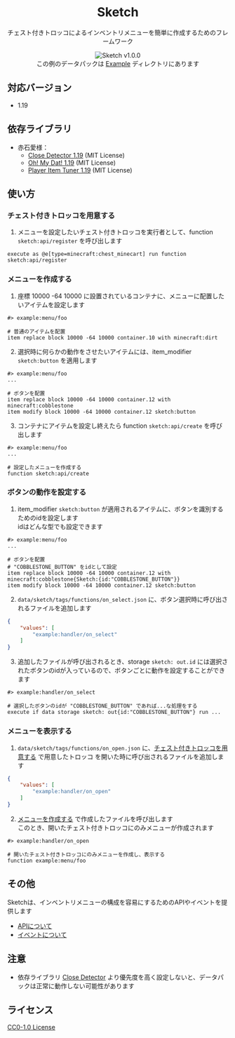 <div align=center>

# Sketch
チェスト付きトロッコによるインベントリメニューを簡単に作成するためのフレームワーク

![Sketch v1.0.0](https://user-images.githubusercontent.com/74240663/174467815-c4a93609-aff7-4e39-8395-7bcda4f26211.gif)  
この例のデータパックは [Example](Example) ディレクトリにあります

</div>

## 対応バージョン
- 1.19

## 依存ライブラリ
- 赤石愛様：
  - [Close Detector 1.19](https://github.com/Ai-Akaishi/CloseDetector) (MIT License)
  - [Oh! My Dat! 1.19](https://github.com/Ai-Akaishi/OhMyDat) (MIT License)
  - [Player Item Tuner 1.19](https://github.com/Ai-Akaishi/PlayerItemTuner) (MIT License)

## 使い方
### チェスト付きトロッコを用意する
1. メニューを設定したいチェスト付きトロッコを実行者として、function `sketch:api/register` を呼び出します
```mcfunction
execute as @e[type=minecraft:chest_minecart] run function sketch:api/register
```

### メニューを作成する
1. 座標 10000 -64 10000 に設置されているコンテナに、メニューに配置したいアイテムを設定します
```mcfunction
#> example:menu/foo

# 普通のアイテムを配置
item replace block 10000 -64 10000 container.10 with minecraft:dirt
```

2. 選択時に何らかの動作をさせたいアイテムには、item_modifier `sketch:button` を適用します
```mcfunction
#> example:menu/foo
...

# ボタンを配置
item replace block 10000 -64 10000 container.12 with minecraft:cobblestone
item modify block 10000 -64 10000 container.12 sketch:button
```

3. コンテナにアイテムを設定し終えたら function `sketch:api/create` を呼び出します
```mcfunction
#> example:menu/foo
...

# 設定したメニューを作成する
function sketch:api/create
```

### ボタンの動作を設定する
1. item_modifier `sketch:button` が適用されるアイテムに、ボタンを識別するためのidを設定します  
idはどんな型でも設定できます
```mcfunction
#> example:menu/foo
...

# ボタンを配置
# "COBBLESTONE_BUTTON" をidとして設定
item replace block 10000 -64 10000 container.12 with minecraft:cobblestone{Sketch:{id:"COBBLESTONE_BUTTON"}}
item modify block 10000 -64 10000 container.12 sketch:button
```

2. `data/sketch/tags/functions/on_select.json` に、ボタン選択時に呼び出されるファイルを追加します  
```json
{
    "values": [
        "example:handler/on_select"
    ]
}
```

3. 追加したファイルが呼び出されるとき、storage `sketch: out.id` には選択されたボタンのidが入っているので、ボタンごとに動作を設定することができます
```mcfunction
#> example:handler/on_select

# 選択したボタンのidが "COBBLESTONE_BUTTON" であれば...な処理をする
execute if data storage sketch: out{id:"COBBLESTONE_BUTTON"} run ...
```

### メニューを表示する
1. `data/sketch/tags/functions/on_open.json` に、[チェスト付きトロッコを用意する](#チェスト付きトロッコを用意する) で用意したトロッコ を開いた時に呼び出されるファイルを追加します  
```json
{
    "values": [
        "example:handler/on_open"
    ]
}
```

2. [メニューを作成する](#メニューを作成する) で作成したファイルを呼び出します  
このとき、開いたチェスト付きトロッコにのみメニューが作成されます
```mcfunction
#> example:handler/on_open

# 開いたチェスト付きトロッコにのみメニューを作成し、表示する
function example:menu/foo
```

## その他
Sketchは、インベントリメニューの構成を容易にするためのAPIやイベントを提供します
- [APIについて](https://github.com/raruData/Sketch/wiki/APIs)
- [イベントについて](https://github.com/raruData/Sketch/wiki/Events)

## 注意
- 依存ライブラリ [Close Detector](https://github.com/Ai-Akaishi/CloseDetector) より優先度を高く設定しないと、データパックは正常に動作しない可能性があります

## ライセンス
[CC0-1.0 License](LICENSE)
